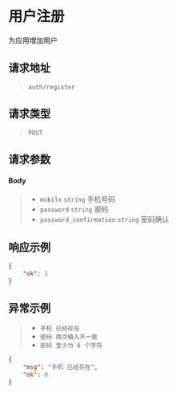 # 用户注册

为应用增加用户

## 请求地址

> `auth/register`

## 请求类型

> `POST`

## 请求参数

#### Body

> - `mobile` `string` 手机号码
> - `password` `string` 密码
> - `password_confirmation` `string` 密码确认

## 响应示例

```json
{
    "ok": 1
}
```

## 异常示例

> - `手机 已经存在`
> - `密码 两次输入不一致`
> - `密码 至少为 6 个字符`

```json
{
    "msg": "手机 已经存在",
    "ok": 0
}
```
